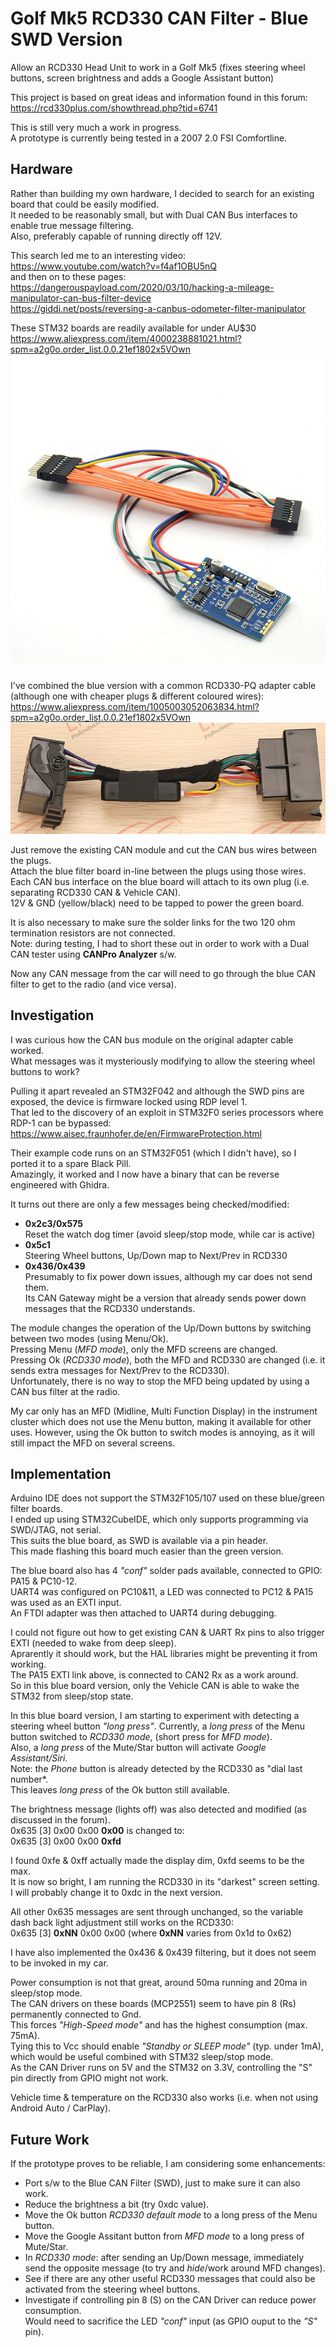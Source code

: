 # Golf Mk5 RCD330 CAN Filter - Blue SWD Version #
Allow an RCD330 Head Unit to work in a Golf Mk5 (fixes steering wheel buttons, screen brightness and adds a Google Assistant button)

This project is based on great ideas and information found in this forum:<BR>
https://rcd330plus.com/showthread.php?tid=6741

This is still very much a work in progress.<BR>
A prototype is currently being tested in a 2007 2.0 FSI Comfortline.
	
## Hardware ##

Rather than building my own hardware, I decided to search for an existing board that could be easily modified.<BR>
It needed to be reasonably small, but with Dual CAN Bus interfaces to enable true message filtering.<BR>
Also, preferably capable of running directly off 12V.

This search led me to an interesting video:<BR>
 https://www.youtube.com/watch?v=f4af1OBU5nQ<BR>
and then on to these pages:<BR>
 https://dangerouspayload.com/2020/03/10/hacking-a-mileage-manipulator-can-bus-filter-device<BR>
 https://giddi.net/posts/reversing-a-canbus-odometer-filter-manipulator

These STM32 boards are readily available for under AU$30<BR>
  https://www.aliexpress.com/item/4000238881021.html?spm=a2g0o.order_list.0.0.21ef1802x5VOwn<BR>
![Green CAN Filter](pics/Dual_CAN_Filter_blue_small.png)
	
I've combined the blue version with a common RCD330-PQ adapter cable (although one with cheaper plugs & different coloured wires):<BR>
  https://www.aliexpress.com/item/1005003052063834.html?spm=a2g0o.order_list.0.0.21ef1802x5VOwn
![RCD330-PQ-Adapter](pics/RCD330_CAN_Adapter_small.png)
	
Just remove the existing CAN module and cut the CAN bus wires between the plugs.<BR>
Attach the blue filter board in-line between the plugs using those wires.<BR>
Each CAN bus interface on the blue board will attach to its own plug (i.e. separating RCD330 CAN & Vehicle CAN).<BR>
12V & GND (yellow/black) need to be tapped to power the green board.<BR>

It is also necessary to make sure the solder links for the two 120 ohm termination resistors are not connected.<BR>
Note: during testing, I had to short these out in order to work with a Dual CAN tester using <B>CANPro Analyzer</B> s/w.

Now any CAN message from the car will need to go through the blue CAN filter to get to the radio (and vice versa).


## Investigation ##

I was curious how the CAN bus module on the original adapter cable worked.<BR>
What messages was it mysteriously modifying to allow the steering wheel buttons to work?

Pulling it apart revealed an STM32F042 and although the SWD pins are exposed, the device is firmware locked using RDP level 1.<BR>
That led to the discovery of an exploit in STM32F0 series processors where RDP-1 can be bypassed:<BR>
https://www.aisec.fraunhofer.de/en/FirmwareProtection.html

Their example code runs on an STM32F051 (which I didn't have), so I ported it to a spare Black Pill.<BR>
Amazingly, it worked and I now have a binary that can be reverse engineered with Ghidra.

It turns out there are only a few messages being checked/modified:<BR>
* <B>0x2c3/0x575</B><BR>Reset the watch dog timer (avoid sleep/stop mode, while car is active)<BR>
* <B>0x5c1</B><BR>Steering Wheel buttons, Up/Down map to Next/Prev in RCD330<BR>
* <B>0x436/0x439</B><BR>Presumably to fix power down issues, although my car does not send them.<BR>
Its CAN Gateway might be a version that already sends power down messages that the RCD330 understands.

The module changes the operation of the Up/Down buttons by switching between two modes (using Menu/Ok).<BR>
Pressing Menu (*MFD mode*), only the MFD screens are changed.<BR>
Pressing Ok (*RCD330 mode*), both the MFD and RCD330 are changed (i.e. it sends extra messages for Next/Prev to the RCD330).<BR>
Unfortunately, there is no way to stop the MFD being updated by using a CAN bus filter at the radio.

My car only has an MFD (Midline, Multi Function Display) in the instrument cluster which does not use the Menu button, making it available for other uses.  However, using the Ok button to switch modes is annoying, as it will still impact the MFD on several screens.<BR>


## Implementation ##

Arduino IDE does not support the STM32F105/107 used on these blue/green filter boards.<BR>
I ended up using STM32CubeIDE, which only supports programming via SWD/JTAG, not serial.<BR>
This suits the blue board, as SWD is available via a pin header.<BR>
This made flashing this board much easier than the green version.
	
The blue board also has 4 *"conf"* solder pads available, connected to GPIO: PA15 & PC10-12.<BR>
UART4 was configured on PC10&11, a LED was connected to PC12 & PA15 was used as an EXTI input.<BR>
An FTDI adapter was then attached to UART4 during debugging.

I could not figure out how to get existing CAN & UART Rx pins to also trigger EXTI (needed to wake from deep sleep).<BR>
Aprarently it should work, but the HAL libraries might be preventing it from working.<BR>
The PA15 EXTI link above, is connected to CAN2 Rx as a work around.<BR>
So in this blue board version, only the Vehicle CAN is able to wake the STM32 from sleep/stop state.

In this blue board version, I am starting to experiment with detecting a steering wheel button *"long press"*.
Currently, a *long press* of the Menu button switched to *RCD330 mode*, (short press for *MFD mode*).<BR>
Also, a *long press* of the Mute/Star button will activate *Google Assistant/Siri*.<BR>
Note: the *Phone* button is already detected by the RCD330 as "dial last number*.<BR>
This leaves *long press* of the Ok button still available.
	
The brightness message (lights off) was also detected and modified (as discussed in the forum).<BR>
0x635 [3] 0x00 0x00 <B>0x00</B> is changed to:<BR>
0x635 [3] 0x00 0x00 <B>0xfd</B><BR>

I found 0xfe & 0xff actually made the display dim, 0xfd seems to be the max.<BR>
It is now so bright, I am running the RCD330 in its "darkest" screen setting.<BR>
I will probably change it to 0xdc in the next version.

All other 0x635 messages are sent through unchanged, so the variable dash back light adjustment still works on the RCD330:<BR>
0x635 [3] <B>0xNN</B> 0x00 0x00 (where <B>0xNN</B> varies from 0x1d to 0x62)<BR>

I have also implemented the 0x436 & 0x439 filtering, but it does not seem to be invoked in my car.

Power consumption is not that great, around 50ma running and 20ma in sleep/stop mode.<BR>
The CAN drivers on these boards (MCP2551) seem to have pin 8 (Rs) permanently connected to Gnd.<BR>
This forces *"High-Speed mode"* and has the highest consumption (max. 75mA).<BR>
Tying this to Vcc should enable *"Standby or SLEEP mode"* (typ. under 1mA), which would be useful combined with STM32 sleep/stop mode.<BR>
As the CAN Driver runs on 5V and the STM32 on 3.3V, controlling the "S" pin directly from GPIO might not work.
	
Vehicle time & temperature on the RCD330 also works (i.e. when not using Android Auto / CarPlay).


## Future Work ##

If the prototype proves to be reliable, I am considering some enhancements:

* Port s/w to the Blue CAN Filter (SWD), just to make sure it can also work.
* Reduce the brightness a bit (try 0xdc value).
* Move the Ok button *RCD330 default mode* to a long press of the Menu button.
* Move the Google Assitant button from *MFD mode* to a long press of Mute/Star.
* In *RCD330 mode*: after sending an Up/Down message, immediately send the opposite message (to try and *hide*/work around MFD changes).
* See if there are any other useful RCD330 messages that could also be activated from the steering wheel buttons.
* Investigate if controlling pin 8 (S) on the CAN Driver can reduce power consumption.<BR>
  Would need to sacrifice the LED *"conf"* input (as GPIO ouput to the *"S"* pin).
